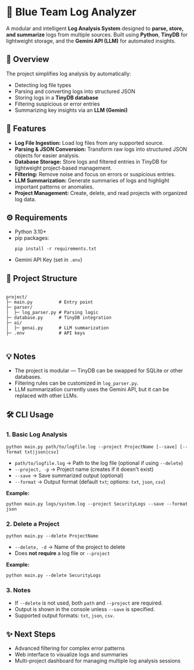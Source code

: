 <!DOCTYPE html>
<html lang="en">
<body>

  <h1>🧾 Blue Team Log Analyzer</h1>

  <p>A modular and intelligent <strong>Log Analysis System</strong> designed to <strong>parse, store, and summarize</strong> logs from multiple sources.  
  Built using <strong>Python</strong>, <strong>TinyDB</strong> for lightweight storage, and the <strong>Gemini API (LLM)</strong> for automated insights.</p>

  <h2>🚀 Overview</h2>
  <p>The project simplifies log analysis by automatically:</p>
  <ul>
    <li>Detecting log file types</li>
    <li>Parsing and converting logs into structured JSON</li>
    <li>Storing logs in a <strong>TinyDB database</strong></li>
    <li>Filtering suspicious or error entries</li>
    <li>Summarizing key insights via an <strong>LLM (Gemini)</strong></li>
  </ul>

  <h2>🧩 Features</h2>
  <ul>
    <li><strong>Log File Ingestion:</strong> Load log files from any supported source.</li>
    <li><strong>Parsing & JSON Conversion:</strong> Transform raw logs into structured JSON objects for easier analysis.</li>
    <li><strong>Database Storage:</strong> Store logs and filtered entries in TinyDB for lightweight project-based management.</li>
    <li><strong>Filtering:</strong> Remove noise and focus on errors or suspicious entries.</li>
    <li><strong>LLM Summarization:</strong> Generate summaries of logs and highlight important patterns or anomalies.</li>
    <li><strong>Project Management:</strong> Create, delete, and read projects with organized log data.</li>
  </ul>

  <h2>⚙️ Requirements</h2>
  <ul>
    <li>Python 3.10+</li>
    <li>pip packages:
      <pre><code>pip install -r requirements.txt</code></pre>
    </li>
    <li>Gemini API Key (set in <code>.env</code>)</li>
  </ul>

  <h2>📂 Project Structure</h2>
  <pre><code>
project/
├─ main.py          # Entry point
├─ parser/
│  ├─ log_parser.py # Parsing logic
├─ database.py      # TinyDB integration
├─ ai/
│  ├─ genai.py      # LLM summarization
├─ .env             # API keys
  </code></pre>

  <h2>💡 Notes</h2>
  <ul>
    <li>The project is modular — TinyDB can be swapped for SQLite or other databases.</li>
    <li>Filtering rules can be customized in <code>log_parser.py</code>.</li>
    <li>LLM summarization currently uses the Gemini API, but it can be replaced with other LLMs.</li>
  </ul>

  <h2>🛠️ CLI Usage</h2>

  <h3>1. Basic Log Analysis</h3>
  <pre><code>python main.py path/to/logfile.log --project ProjectName [--save] [--format txt|json|csv]</code></pre>
  <ul>
    <li><code>path/to/logfile.log</code> → Path to the log file (optional if using <code>--delete</code>)</li>
    <li><code>--project, -p</code> → Project name (creates if it doesn't exist)</li>
    <li><code>--save</code> → Save summarized output (optional)</li>
    <li><code>--format</code> → Output format (default <code>txt</code>; options: <code>txt</code>, <code>json</code>, <code>csv</code>)</li>
  </ul>

  <p><strong>Example:</strong></p>
  <pre><code>python main.py logs/system.log --project SecurityLogs --save --format json</code></pre>

  <h3>2. Delete a Project</h3>
  <pre><code>python main.py --delete ProjectName</code></pre>
  <ul>
    <li><code>--delete, -d</code> → Name of the project to delete</li>
    <li>Does <strong>not require</strong> a log file or <code>--project</code></li>
  </ul>

  <p><strong>Example:</strong></p>
  <pre><code>python main.py --delete SecurityLogs</code></pre>

  <h3>3. Notes</h3>
  <ul>
    <li>If <code>--delete</code> is not used, both <code>path</code> and <code>--project</code> are required.</li>
    <li>Output is shown in the console unless <code>--save</code> is specified.</li>
    <li>Supported output formats: <code>txt</code>, <code>json</code>, <code>csv</code>.</li>
  </ul>

  <h2>✨ Next Steps</h2>
  <ul>
    <li>Advanced filtering for complex error patterns</li>
    <li>Web interface to visualize logs and summaries</li>
    <li>Multi-project dashboard for managing multiple log analysis sessions</li>
  </ul>

</body>
</html>
